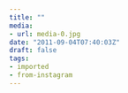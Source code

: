 ```yaml
---
title: ""
media:
- url: media-0.jpg
date: "2011-09-04T07:40:03Z"
draft: false
tags:
- imported
- from-instagram
---
```


